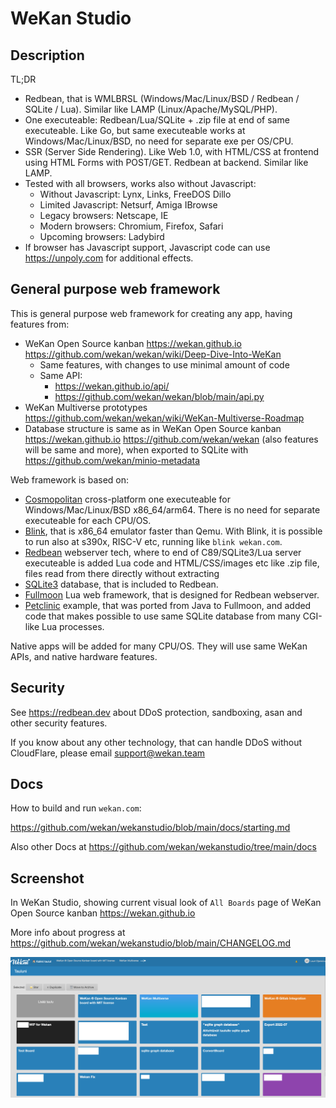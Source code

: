 # WeKan Studio

## Description

TL;DR

- Redbean, that is WMLBRSL (Windows/Mac/Linux/BSD / Redbean / SQLite / Lua). Similar like LAMP (Linux/Apache/MySQL/PHP).
- One executeable: Redbean/Lua/SQLite + .zip file at end of same executeable. Like Go, but same executeable works at Windows/Mac/Linux/BSD, no need for separate exe per OS/CPU.
- SSR (Server Side Rendering). Like Web 1.0, with HTML/CSS at frontend using HTML Forms with POST/GET. Redbean at backend. Similar like LAMP.
- Tested with all browsers, works also without Javascript:
  - Without Javascript: Lynx, Links, FreeDOS Dillo
  - Limited Javascript: Netsurf, Amiga IBrowse
  - Legacy browsers: Netscape, IE
  - Modern browsers: Chromium, Firefox, Safari
  - Upcoming browsers: Ladybird
- If browser has Javascript support, Javascript code can use https://unpoly.com for additional effects.

## General purpose web framework

This is general purpose web framework for creating any app, having features from:

- WeKan Open Source kanban https://wekan.github.io https://github.com/wekan/wekan/wiki/Deep-Dive-Into-WeKan
  - Same features, with changes to use minimal amount of code
  - Same API:
    - https://wekan.github.io/api/ 
    - https://github.com/wekan/wekan/blob/main/api.py
- WeKan Multiverse prototypes https://github.com/wekan/wekan/wiki/WeKan-Multiverse-Roadmap
- Database structure is same as in WeKan Open Source kanban https://wekan.github.io https://github.com/wekan/wekan (also features will be same and more),
  when exported to SQLite with https://github.com/wekan/minio-metadata

Web framework is based on:

- [Cosmopolitan](https://github.com/jart/cosmopolitan) cross-platform one executeable for Windows/Mac/Linux/BSD x86_64/arm64. There is no need for separate executeable for each CPU/OS.
- [Blink](https://github.com/jart/blink), that is x86_64 emulator faster than Qemu. With Blink, it is possible to run also at s390x, RISC-V etc, running like `blink wekan.com`.
- [Redbean](https://redbean.dev) webserver tech, where to end of C89/SQLite3/Lua server executeable is added Lua code and HTML/CSS/images etc like .zip file, files read from there directly without extracting
- [SQLite3](https://sqlite.org) database, that is included to Redbean.
- [Fullmoon](https://github.com/pkulchenko/fullmoon) Lua web framework, that is designed for Redbean webserver.
- [Petclinic](https://github.com/xet7/pet) example, that was ported from Java to Fullmoon, and added code that makes possible to use same SQLite database from many CGI-like Lua processes.

Native apps will be added for many CPU/OS. They will use same WeKan APIs, and native hardware features.

## Security

See https://redbean.dev about DDoS protection, sandboxing, asan and other security features.

If you know about any other technology, that can handle DDoS without CloudFlare, please email support@wekan.team

## Docs

How to build and run `wekan.com`:

https://github.com/wekan/wekanstudio/blob/main/docs/starting.md

Also other Docs at https://github.com/wekan/wekanstudio/tree/main/docs

## Screenshot

In WeKan Studio, showing current visual look of `All Boards` page of WeKan Open Source kanban https://wekan.github.io

More info about progress at https://github.com/wekan/wekanstudio/blob/main/CHANGELOG.md

![screenshot](screenshot.png)
